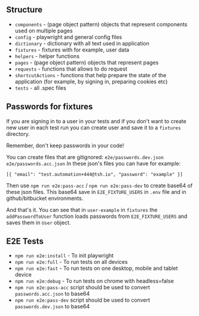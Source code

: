 ## Structure

- `components` - (page object pattern) objects that represent components used on multiple pages
- `config` - playwright and general config files
- `dictionary` - dictionary with all text used in application
- `fixtures` - fixtures with for example, user data
- `helpers` - helper functions
- `pages` - (page object pattern) objects that represent pages
- `requests` - functions that allows to do request
- `shortcutActions` - functions that help prepare the state of the application (for example, by signing in, preparing
  cookies etc)
- `tests` - all .spec files

## Passwords for fixtures

If you are signing in to a user in your tests and if you don't want to create new user in each test run you can create
user and save it to a `fixtures` directory.

Remember, don't keep passwords in your code!

You can create files that are gitignored: `e2e/passwords.dev.json` `e2e/passwords.acc.json` In these json's files you
can have for example:

`[{ "email": "test.automation+444@tsh.io", "password": "example" }]`

Then use `npm run e2e:pass-acc` / `npm run e2e:pass-dev` to create base64 of these json files. This base64 save in
`E2E_FIXTURE_USERS` in `.env` file and in github/bitbucket environments.

And that's it. You can see that in `user-example` in `fixtures` the `addPasswordToUser` function loads passwords from
`E2E_FIXTURE_USERS` and saves them in `User` object.

## E2E Tests

- `npm run e2e:install` - To init playwright
- `npm run e2e:full` - To run tests on all devices
- `npm run e2e:fast` - To run tests on one desktop, mobile and tablet device
- `npm run e2e:debug` - To run tests on chrome with headless=false
- `npm run e2e:pass-acc` script should be used to convert `passwords.acc.json` to base64
- `npm run e2e:pass-dev` script should be used to convert `passwords.dev.json` to base64
